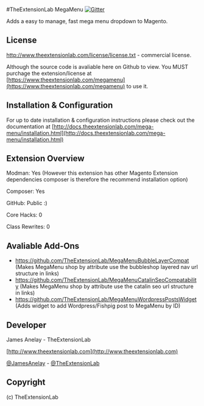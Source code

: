 #TheExtensionLab MegaMenu
[![Gitter](https://badges.gitter.im/Join%20Chat.svg)](https://gitter.im/TheExtensionLab/MegaMenu?utm_source=badge&utm_medium=badge&utm_campaign=pr-badge)

Adds a easy to manage, fast mega menu dropdown to Magento.

License
-------
http://www.theextensionlab.com/license/license.txt - commercial license.

Although the source code is avaliable here on Github to view. You MUST purchage the extension/license at [https://www.theextensionlab.com/megamenu](https://www.theextensionlab.com/megamenu) to use it.

Installation & Configuration
------------------
For up to date installation & configuration instructions please check out the documentation at
[http://docs.theextensionlab.com/mega-menu/installation.html](http://docs.theextensionlab.com/mega-menu/installation.html)

Extension Overview
------------------
Modman: Yes (However this extension has other Magento Extension dependencies composer is therefore the recommend installation option)

Composer: Yes

GitHub: Public :)

Core Hacks: 0

Class Rewrites: 0

Avaliable Add-Ons
-----------------
- https://github.com/TheExtensionLab/MegaMenuBubbleLayerCompat (Makes MegaMenu shop by attribute use the bubbleshop layered nav url structure in links)
- https://github.com/TheExtensionLab/MegaMenuCatalinSeoCompatability (Makes MegaMenu shop by attribute use the catalin seo url structure in links)
- https://github.com/TheExtensionLab/MegaMenuWordpressPostsWidget (Adds widget to add Wordpress/Fishpig post to MegaMenu by ID)

Developer
--------------
James Anelay - TheExtensionLab

[http://www.theextensionlab.com](http://www.theextensionlab.com)

[@JamesAnelay](https://twitter.com/jamesanelay) - [@TheExtensionLab](https://twitter.com/TheExtensionLab)


Copyright
---------
(c) TheExtensionLab
